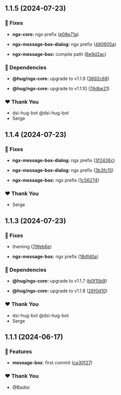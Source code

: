 ## 1.1.5 (2024-07-23)


### 🐛 Fixes

- **ngx-core:** ngx prefix ([e08e71a](https://github.com/DSI-HUG/ngx-components/commit/e08e71a))

- **ngx-message-box-dialog:** ngx prefix ([480605a](https://github.com/DSI-HUG/ngx-components/commit/480605a))

- **ngx-message-box:** compile path ([8e9d2ac](https://github.com/DSI-HUG/ngx-components/commit/8e9d2ac))


### 🌱 Dependencies

- **@hug/ngx-core:** upgrade to v1.1.9 ([3692c68](https://github.com/DSI-HUG/ngx-components/commit/3692c68))

- **@hug/ngx-core:** upgrade to v1.1.10 ([78dbe21](https://github.com/DSI-HUG/ngx-components/commit/78dbe21))


### ❤️  Thank You

- dsi-hug-bot @dsi-hug-bot
- Serge

## 1.1.4 (2024-07-23)


### 🐛 Fixes

- **ngx-message-box-dialog:** ngx prefix ([3f2436c](https://github.com/DSI-HUG/ngx-components/commit/3f2436c))

- **ngx-message-box-dialog:** ngx prefix ([3b3fc15](https://github.com/DSI-HUG/ngx-components/commit/3b3fc15))

- **ngx-message-box:** ngx prefix ([1c56274](https://github.com/DSI-HUG/ngx-components/commit/1c56274))


### ❤️  Thank You

- Serge

## 1.1.3 (2024-07-23)


### 🐛 Fixes

- theming ([79feb6e](https://github.com/DSI-HUG/ngx-components/commit/79feb6e))

- **ngx-message-box:** ngx prefix ([18dfd0a](https://github.com/DSI-HUG/ngx-components/commit/18dfd0a))


### 🌱 Dependencies

- **@hug/ngx-core:** upgrade to v1.1.7 ([b0f15b9](https://github.com/DSI-HUG/ngx-components/commit/b0f15b9))

- **@hug/ngx-core:** upgrade to v1.1.8 ([26f0d10](https://github.com/DSI-HUG/ngx-components/commit/26f0d10))


### ❤️  Thank You

- dsi-hug-bot @dsi-hug-bot
- Serge

## 1.1.1 (2024-06-17)

### 🚀 Features

-   **message-box**: first commit ([ca30f27](https://github.com/DSI-HUG/ngx-components/commit/ca30f2791b4b013bedf38839e2bc2aed296c2acc))

### ❤️ Thank You

-   @Badisi
